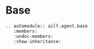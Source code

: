 # Base

```{eval-rst}
.. automodule:: ailf.agent.base
   :members:
   :undoc-members:
   :show-inheritance:
```

